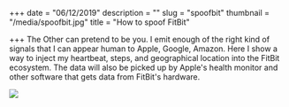 +++
date = "06/12/2019"
description = ""
slug = "spoofbit"
thumbnail = "/media/spoofbit.jpg"
title = "How to spoof FitBit"

+++
The Other can pretend to be you. I emit enough of the right kind of signals that I can appear human to Apple, Google, Amazon. Here I show a way to inject my heartbeat, steps, and geographical location into the FitBit ecosystem. The data will also be picked up by Apple's health monitor and other software that gets data from FitBit's hardware. 

![](/media/spoofbit.jpg)